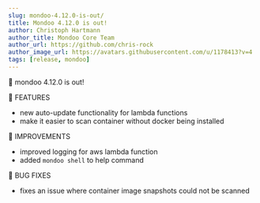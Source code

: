 ```yaml
---
slug: mondoo-4.12.0-is-out/
title: Mondoo 4.12.0 is out!
author: Christoph Hartmann
author_title: Mondoo Core Team
author_url: https://github.com/chris-rock
author_image_url: https://avatars.githubusercontent.com/u/1178413?v=4
tags: [release, mondoo]
---
```


🥳 mondoo 4.12.0 is out!

:tada: FEATURES

- new auto-update functionality for lambda functions
- make it easier to scan container without docker being installed

🧹 IMPROVEMENTS

- improved logging for aws lambda function
- added `mondoo shell` to help command

:bug: BUG FIXES

- fixes an issue where container image snapshots could not be scanned
